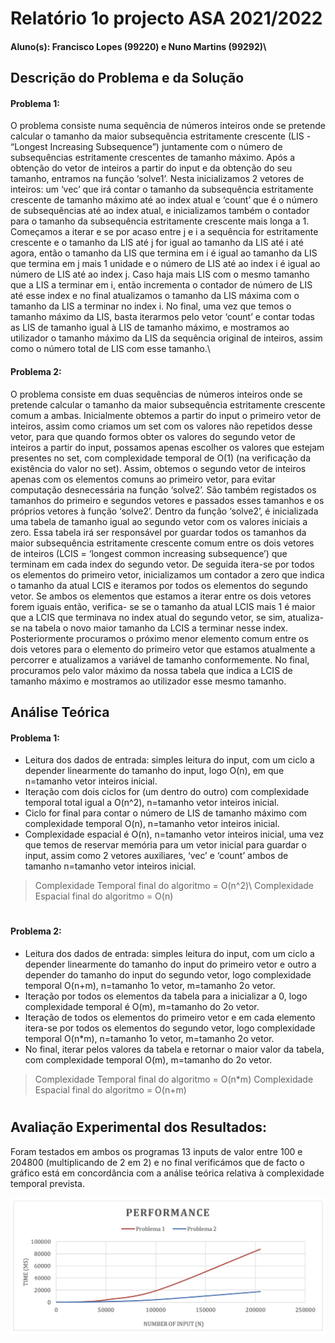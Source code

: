 # Relatório 1o projecto ASA 2021/2022
#### Aluno(s): Francisco Lopes (99220) e Nuno Martins (99292)\
              
         
## Descrição do Problema e da Solução
#### Problema 1:

O problema consiste numa sequência de números inteiros onde se pretende calcular o tamanho da maior subsequência estritamente crescente (LIS - “Longest Increasing Subsequence”) juntamente com o número de subsequências estritamente crescentes de tamanho máximo.
Após a obtenção do vetor de inteiros a partir do input e da obtenção do seu tamanho, entramos na função ‘solve1’. Nesta inicializamos 2 vetores de inteiros: um ‘vec’ que irá contar o tamanho da subsequência estritamente crescente de tamanho máximo até ao index atual e ‘count’ que é o número de subsequências até ao index atual, e inicializamos também o contador para o tamanho da subsequência estritamente crescente mais longa a 1. Começamos a iterar e se por acaso entre j e i a sequência for estritamente crescente e o tamanho da LIS até j for igual ao tamanho da LIS até i até agora, então o tamanho da LIS que termina em i é igual ao tamanho da LIS que termina em j mais 1 unidade e o número de LIS até ao index i é igual ao número de LIS até ao index j. Caso haja mais LIS com o mesmo tamanho que a LIS a terminar em i, então incrementa o contador de número de LIS até esse index e no final atualizamos o tamanho da LIS máxima com o tamanho da LIS a terminar no index i. No final, uma vez que temos o tamanho máximo da LIS, basta iterarmos pelo vetor ‘count’ e contar todas as LIS de tamanho igual à LIS de tamanho máximo, e mostramos ao utilizador o tamanho máximo da LIS da sequência original de inteiros, assim como o número total de LIS com esse tamanho.\


#### Problema 2:
O problema consiste em duas sequências de números inteiros onde se pretende calcular o tamanho da maior subsequência estritamente crescente comum a ambas.
Inicialmente obtemos a partir do input o primeiro vetor de inteiros, assim como criamos um set com os valores não repetidos desse vetor, para que quando formos obter os valores do segundo vetor de inteiros a partir do input, possamos apenas escolher os valores que estejam presentes no set, com complexidade temporal de O(1) (na verificação da existência do valor no set). Assim, obtemos o segundo vetor de inteiros apenas com os elementos comuns ao primeiro vetor, para evitar computação desnecessária na função ‘solve2’. São também registados os tamanhos do primeiro e segundos vetores e passados esses tamanhos e os próprios vetores à função ‘solve2’. Dentro da função ‘solve2’, é inicializada uma tabela de tamanho igual ao segundo vetor com os valores iniciais a zero. Essa tabela irá ser responsável por guardar todos os tamanhos da maior subsequência estritamente crescente comum entre os dois vetores de inteiros (LCIS = ‘longest common increasing subsequence’) que terminam em cada index do segundo vetor. De seguida itera-se por todos os elementos do primeiro vetor, inicializamos um contador a zero que indica o tamanho da atual LCIS e iteramos por todos os elementos do segundo vetor.
Se ambos os elementos que estamos a iterar entre os dois vetores forem iguais então, verifica- se se o tamanho da atual LCIS mais 1 é maior que a LCIS que terminava no index atual do segundo vetor, se sim, atualiza-se na tabela o novo maior tamanho da LCIS a terminar nesse index. Posteriormente procuramos o próximo menor elemento comum entre os dois vetores para o elemento do primeiro vetor que estamos atualmente a percorrer e atualizamos a variável de tamanho conformemente. No final, procuramos pelo valor máximo da nossa tabela que indica a LCIS de tamanho máximo e mostramos ao utilizador esse mesmo tamanho.



## Análise Teórica
#### Problema 1:
- Leitura dos dados de entrada: simples leitura do input, com um ciclo a depender linearmente do tamanho do input, logo O(n), em que n=tamanho vetor inteiros inicial.
- Iteração com dois ciclos for (um dentro do outro) com complexidade temporal total igual
a O(n^2), n=tamanho vetor inteiros inicial.
- Ciclo for final para contar o número de LIS de tamanho máximo com complexidade
temporal O(n), n=tamanho vetor inteiros inicial.
- Complexidade espacial é O(n), n=tamanho vetor inteiros inicial, uma vez que temos de
reservar memória para um vetor inicial para guardar o input, assim como 2 vetores auxiliares, ‘vec’ e ‘count’ ambos de tamanho n=tamanho vetor inteiros inicial.

> Complexidade Temporal final do algoritmo = O(n^2)\ Complexidade Espacial final do algoritmo = O(n)
#
#### Problema 2:
- Leitura dos dados de entrada: simples leitura do input, com um ciclo a depender linearmente do tamanho do input do primeiro vetor e outro a depender do tamanho do input do segundo vetor, logo complexidade temporal O(n+m), n=tamanho 1o vetor, m=tamanho 2o vetor.
- Iteração por todos os elementos da tabela para a inicializar a 0, logo complexidade temporal é O(m), m=tamanho do 2o vetor.
- Iteração de todos os elementos do primeiro vetor e em cada elemento itera-se por todos os elementos do segundo vetor, logo complexidade temporal O(n*m), n=tamanho 1o vetor, m=tamanho 2o vetor.
- No final, iterar pelos valores da tabela e retornar o maior valor da tabela, com complexidade temporal O(m), m=tamanho do 2o vetor.

> Complexidade Temporal final do algoritmo = O(n*m) 
> Complexidade Espacial final do algoritmo = O(n+m)
#
#
#

## Avaliação Experimental dos Resultados:
 Foram testados em ambos os programas 13 inputs de valor entre 100 e 204800 (multiplicando de 2 em 2) e no final verificámos que de facto o gráfico está em concordância com a análise teórica relativa à complexidade temporal prevista.

![Graph](/graph.png "Complexity Analysis")


